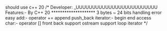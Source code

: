 should use c++ 20
/*
	Developer: _UUUUUUUUUUUUUUUUUUUUUUUUU
	Features:-
		By C++ 20 ********************
		3	bytes ~ 24 bits
		handling error
		easy add:-
			operator +=
			append
			push_back
		iterator:-
			begin
			end
		access char:-
			operator []
			front
			back
		support ostream
		support loop iterator
*/


